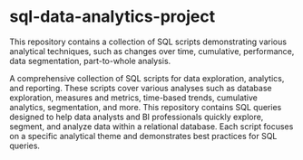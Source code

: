 # sql-data-analytics-project
This repository contains a collection of SQL scripts demonstrating various analytical techniques, such as changes over time, cumulative, performance, data segmentation, part-to-whole analysis.

A comprehensive collection of SQL scripts for data exploration, analytics, and reporting. These scripts cover various analyses such as database exploration, measures and metrics, time-based trends, cumulative analytics, segmentation, and more. 
This repository contains SQL queries designed to help data analysts and BI professionals quickly explore, segment, and analyze data within a relational database. Each script focuses on a specific analytical theme and demonstrates best practices for SQL queries.
